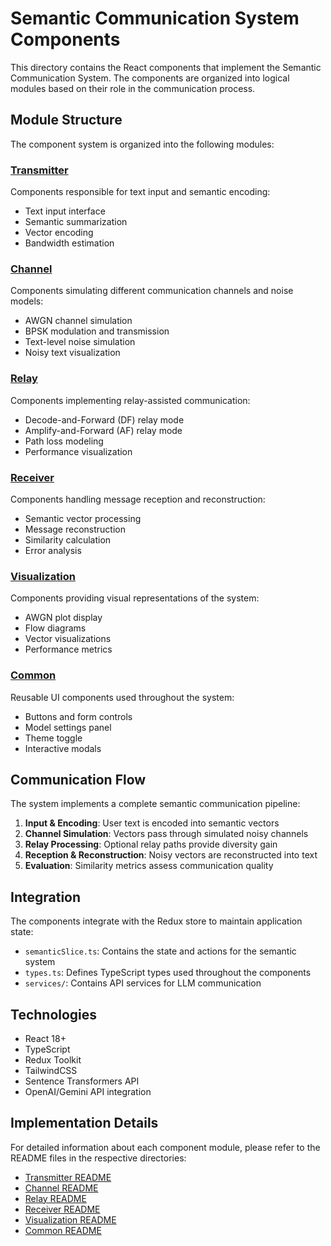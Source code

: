 # Semantic Communication System Components

This directory contains the React components that implement the Semantic Communication System. The components are organized into logical modules based on their role in the communication process.

## Module Structure

The component system is organized into the following modules:

### [Transmitter](./transmitter/README.md)
Components responsible for text input and semantic encoding:
- Text input interface
- Semantic summarization
- Vector encoding
- Bandwidth estimation

### [Channel](./channel/README.md)
Components simulating different communication channels and noise models:
- AWGN channel simulation
- BPSK modulation and transmission
- Text-level noise simulation
- Noisy text visualization

### [Relay](./relay/README.md)
Components implementing relay-assisted communication:
- Decode-and-Forward (DF) relay mode
- Amplify-and-Forward (AF) relay mode
- Path loss modeling
- Performance visualization

### [Receiver](./receiver/README.md)
Components handling message reception and reconstruction:
- Semantic vector processing
- Message reconstruction
- Similarity calculation
- Error analysis

### [Visualization](./visualization/README.md)
Components providing visual representations of the system:
- AWGN plot display
- Flow diagrams
- Vector visualizations
- Performance metrics

### [Common](./common/README.md)
Reusable UI components used throughout the system:
- Buttons and form controls
- Model settings panel
- Theme toggle
- Interactive modals

## Communication Flow

The system implements a complete semantic communication pipeline:

1. **Input & Encoding**: User text is encoded into semantic vectors
2. **Channel Simulation**: Vectors pass through simulated noisy channels
3. **Relay Processing**: Optional relay paths provide diversity gain
4. **Reception & Reconstruction**: Noisy vectors are reconstructed into text
5. **Evaluation**: Similarity metrics assess communication quality

## Integration

The components integrate with the Redux store to maintain application state:
- `semanticSlice.ts`: Contains the state and actions for the semantic system
- `types.ts`: Defines TypeScript types used throughout the components
- `services/`: Contains API services for LLM communication

## Technologies

- React 18+
- TypeScript
- Redux Toolkit
- TailwindCSS
- Sentence Transformers API
- OpenAI/Gemini API integration

## Implementation Details

For detailed information about each component module, please refer to the README files in the respective directories:
- [Transmitter README](./transmitter/README.md)
- [Channel README](./channel/README.md)
- [Relay README](./relay/README.md)
- [Receiver README](./receiver/README.md)
- [Visualization README](./visualization/README.md)
- [Common README](./common/README.md)
